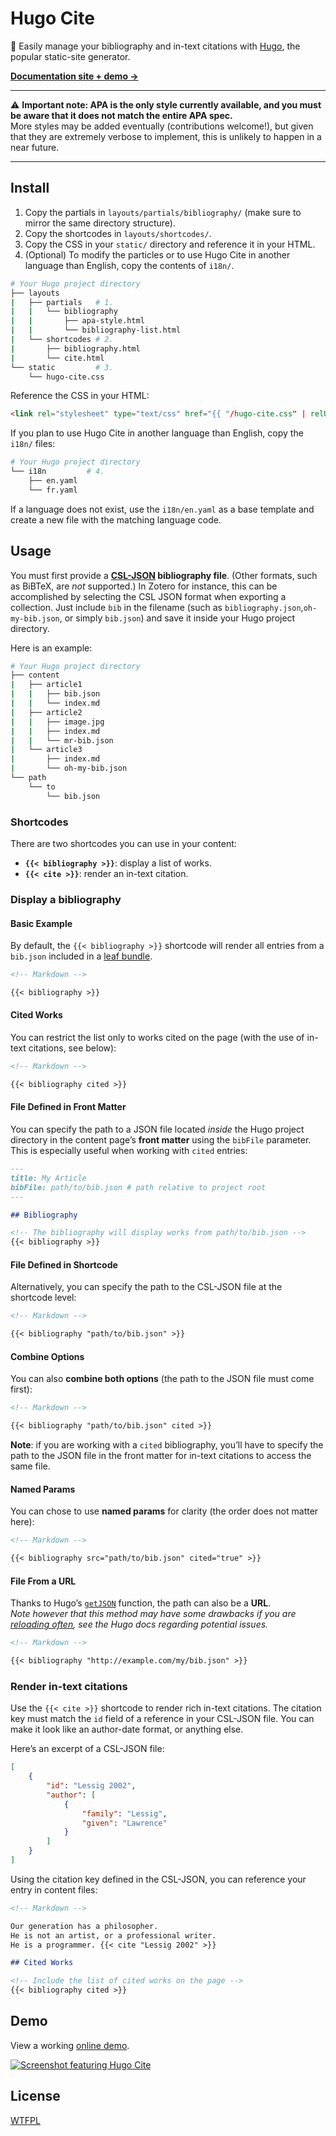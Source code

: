 # Hugo Cite

📝 Easily manage your bibliography and in-text citations with [Hugo](https://gohugo.io), the popular static-site generator.

[**Documentation site + demo &rarr;**](https://labs.loupbrun.ca/hugo-cite/)

---

⚠️ **Important note: APA is the only style currently available, and you must be aware that it does not match the entire APA spec.**  
More styles may be added eventually (contributions welcome!), but given that they are extremely verbose to implement, this is unlikely to happen in a near future.

---

## Install

1. Copy the partials in `layouts/partials/bibliography/` (make sure to mirror the same directory structure).
2. Copy the shortcodes in `layouts/shortcodes/`.
3. Copy the CSS in your `static/` directory and reference it in your HTML.
4. (Optional) To modify the particles or to use Hugo Cite in another language than English, copy the contents of `i18n/`.

```bash
# Your Hugo project directory
├── layouts
|   ├── partials   # 1.
|   |   └── bibliography
|   |       ├── apa-style.html
|   |       └── bibliography-list.html
|   └── shortcodes # 2.
|       ├── bibliography.html
|       └── cite.html
└── static         # 3.
    └── hugo-cite.css
```

Reference the CSS in your HTML:

```html
<link rel="stylesheet" type="text/css" href="{{ "/hugo-cite.css" | relURL }}" />
```

If you plan to use Hugo Cite in another language than English, copy the `i18n/` files:

```bash
# Your Hugo project directory
└── i18n         # 4.
    ├── en.yaml
    └── fr.yaml
```

If a language does not exist, use the `i18n/en.yaml` as a base template and create a new file with the matching language code.

## Usage

You must first provide a **[CSL-JSON](https://citeproc-js.readthedocs.io/en/latest/csl-json/markup.html) bibliography file**.
(Other formats, such as BiBTeX, are _not_ supported.)
In Zotero for instance, this can be accomplished by selecting the CSL JSON format when exporting a collection.
Just include `bib` in the filename (such as `bibliography.json`,`oh-my-bib.json`, or simply `bib.json`) and save it inside your Hugo project directory.

Here is an example:

```bash
# Your Hugo project directory
├── content
|   ├── article1
|   |   ├── bib.json
|   |   └── index.md
|   ├── article2
|   |   ├── image.jpg
|   |   ├── index.md
|   |   └── mr-bib.json
|   └── article3
|       ├── index.md
|       └── oh-my-bib.json
└── path
    └── to
        └── bib.json
```

### Shortcodes

There are two shortcodes you can use in your content:

- **`{{< bibliography >}}`**: display a list of works.
- **`{{< cite >}}`**: render an in-text citation.

### Display a bibliography

#### Basic Example

By default, the `{{< bibliography >}}` shortcode will render all entries from a `bib.json` included in a [leaf bundle](https://gohugo.io/content-management/page-bundles/#leaf-bundles). 

```markdown
<!-- Markdown -->

{{< bibliography >}}
```

#### Cited Works

You can restrict the list only to works cited on the page (with the use of in-text citations, see below):

```markdown
<!-- Markdown -->

{{< bibliography cited >}}
```

#### File Defined in Front Matter

You can specify the path to a JSON file located *inside* the Hugo project directory in the content page’s **front matter** using the `bibFile` parameter.
This is especially useful when working with `cited` entries:

```markdown
---
title: My Article
bibFile: path/to/bib.json # path relative to project root
---

## Bibliography

<!-- The bibliography will display works from path/to/bib.json -->
{{< bibliography >}}
```

#### File Defined in Shortcode

Alternatively, you can specify the path to the CSL-JSON file at the shortcode level:

```markdown
<!-- Markdown -->

{{< bibliography "path/to/bib.json" >}}
```

#### Combine Options

You can also **combine both options** (the path to the JSON file must come first):

```markdown
<!-- Markdown -->

{{< bibliography "path/to/bib.json" cited >}}
```

**Note**: if you are working with a `cited` bibliography, you’ll have to specify the path to the JSON file in the front matter for in-text citations to access the same file.

#### Named Params

You can chose to use **named params** for clarity (the order does not matter here):

```markdown
<!-- Markdown -->

{{< bibliography src="path/to/bib.json" cited="true" >}}
```

#### File From a URL

Thanks to Hugo’s [`getJSON`](https://gohugo.io/templates/data-templates/#data-driven-content) function, the path can also be a **URL**.  
*Note however that this method may have some drawbacks if you are [reloading often](https://gohugo.io/templates/data-templates/#livereload-with-data-files), see the Hugo docs regarding potential issues.*

```markdown
<!-- Markdown -->

{{< bibliography "http://example.com/my/bib.json" >}}
```

### Render in-text citations

Use the `{{< cite >}}` shortcode to render rich in-text citations.
The citation key must match the `id` field of a reference in your CSL-JSON file.
You can make it look like an author-date format, or anything else.

Here’s an excerpt of a CSL-JSON file:

```json
[
    {
        "id": "Lessig 2002",
        "author": [
            {
                "family": "Lessig",
                "given": "Lawrence"
            }
        ]
    }
]
```

Using the citation key defined in the CSL-JSON, you can reference your entry in content files:

```markdown
<!-- Markdown -->

Our generation has a philosopher.
He is not an artist, or a professional writer.
He is a programmer. {{< cite "Lessig 2002" >}}

## Cited Works

<!-- Include the list of cited works on the page -->
{{< bibliography cited >}}
```

## Demo

View a working [online demo](https://labs.loupbrun.ca/hugo-cite/demo/).

[![Screenshot featuring Hugo Cite](https://user-images.githubusercontent.com/9596476/79130193-88061600-7d74-11ea-9654-0dc8b3d5bd2d.png)](https://labs.loupbrun.ca/hugo-cite/demo/)

## License

[WTFPL](LICENSE)